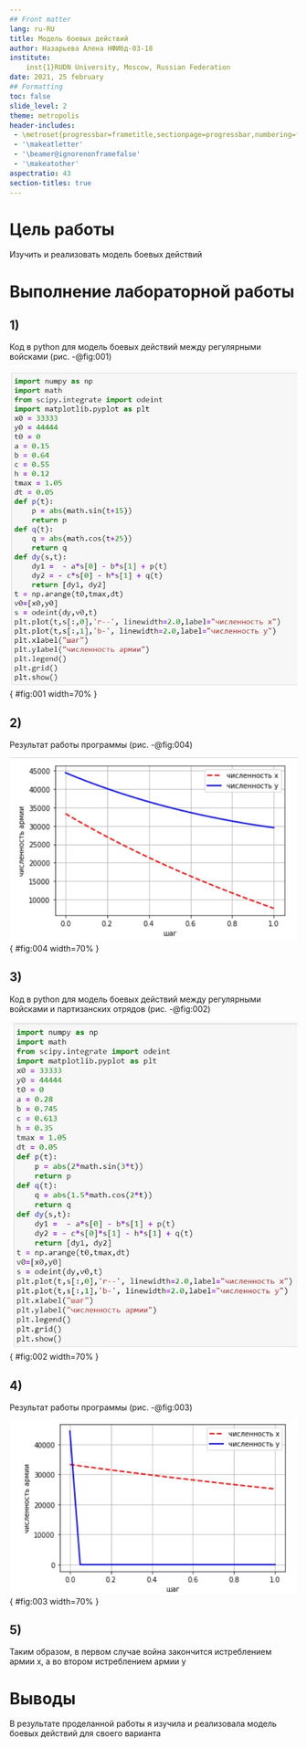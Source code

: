 ```yaml
---
## Front matter
lang: ru-RU
title: Модель боевых действий
author: Назарьева Алена НФИбд-03-18
institute:
	inst{1}RUDN University, Moscow, Russian Federation
date: 2021, 25 february
## Formatting
toc: false
slide_level: 2
theme: metropolis
header-includes:
 - \metroset{progressbar=frametitle,sectionpage=progressbar,numbering=fraction}
 - '\makeatletter'
 - '\beamer@ignorenonframefalse'
 - '\makeatother'
aspectratio: 43
section-titles: true
---
```

# Цель работы

Изучить и реализовать модель боевых действий

# Выполнение лабораторной работы

## 1)

Код в python для модель боевых действий между регулярными войсками (рис. -@fig:001)

![первый пункт код](1.jpg){ #fig:001 width=70% }
## 2)

Результат работы программы (рис. -@fig:004)

![первый пункт результат](4.jpg){ #fig:004 width=70% }

## 3)

Код в python для модель боевых действий между регулярными войсками и
партизанских отрядов (рис. -@fig:002)

![второй пункт код](2.jpg){ #fig:002 width=70% }

## 4)

Результат работы программы (рис. -@fig:003)

![второй пункт результат](3.jpg){ #fig:003 width=70% }

## 5)

Таким образом, в первом случае  война закончится истреблением армии x, а во втором истреблением армии y

# Выводы

В результате проделанной работы я изучила и реализовала модель боевых действий для своего варианта
